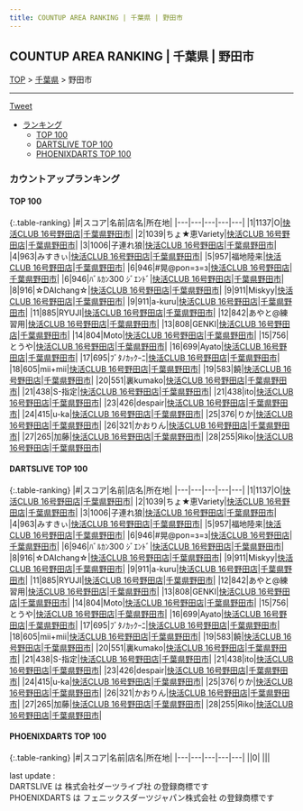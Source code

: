 ```yaml
---
title: COUNTUP AREA RANKING | 千葉県 | 野田市
---
```

## COUNTUP AREA RANKING | 千葉県 | 野田市

[TOP](/darts/rank/) > [千葉県](/darts/rank/千葉県/) > 野田市

___

<a href="https://twitter.com/share?ref_src=twsrc%5Etfw" data-text="COUNTUP AREA RANKING | 千葉県野田市" class="twitter-share-button" data-hashtags="DARTSLIVE,PHOENIXDARTS,darts,ダーツ" data-show-count="false">Tweet</a>

* [ランキング](#カウントアップランキング)
    * [TOP 100](#top-100)
    * [DARTSLIVE TOP 100](#dartslive-top-100)
    * [PHOENIXDARTS TOP 100](#phoenixdarts-top-100)

### カウントアップランキング

#### TOP 100



{:.table-ranking}
|#|スコア|名前|店名|所在地|
|---|---|---|---|---|
|1|1137|<span class="rank-name-dl">O</span>|<a href="https://search.dartslive.com/jp/shop/878d3c8f2bf0858a790ab824ce8730e5">快活CLUB 16号野田店</a>|<a href="/darts/rank/千葉県/野田市">千葉県野田市</a>|
|2|1039|<span class="rank-name-dl">ちょ★恵Variety</span>|<a href="https://search.dartslive.com/jp/shop/878d3c8f2bf0858a790ab824ce8730e5">快活CLUB 16号野田店</a>|<a href="/darts/rank/千葉県/野田市">千葉県野田市</a>|
|3|1006|<span class="rank-name-dl">子連れ狼</span>|<a href="https://search.dartslive.com/jp/shop/878d3c8f2bf0858a790ab824ce8730e5">快活CLUB 16号野田店</a>|<a href="/darts/rank/千葉県/野田市">千葉県野田市</a>|
|4|963|<span class="rank-name-dl">みすきぃ</span>|<a href="https://search.dartslive.com/jp/shop/878d3c8f2bf0858a790ab824ce8730e5">快活CLUB 16号野田店</a>|<a href="/darts/rank/千葉県/野田市">千葉県野田市</a>|
|5|957|<span class="rank-name-dl">福地陸来</span>|<a href="https://search.dartslive.com/jp/shop/878d3c8f2bf0858a790ab824ce8730e5">快活CLUB 16号野田店</a>|<a href="/darts/rank/千葉県/野田市">千葉県野田市</a>|
|6|946|<span class="rank-name-dl">#晃@pon=з=з</span>|<a href="https://search.dartslive.com/jp/shop/878d3c8f2bf0858a790ab824ce8730e5">快活CLUB 16号野田店</a>|<a href="/darts/rank/千葉県/野田市">千葉県野田市</a>|
|6|946|<span class="rank-name-dl">ﾊﾞﾙｶﾝ300 ｼﾞｴﾝﾄﾞ</span>|<a href="https://search.dartslive.com/jp/shop/878d3c8f2bf0858a790ab824ce8730e5">快活CLUB 16号野田店</a>|<a href="/darts/rank/千葉県/野田市">千葉県野田市</a>|
|8|916|<span class="rank-name-dl">☆DAIchang☆</span>|<a href="https://search.dartslive.com/jp/shop/878d3c8f2bf0858a790ab824ce8730e5">快活CLUB 16号野田店</a>|<a href="/darts/rank/千葉県/野田市">千葉県野田市</a>|
|9|911|<span class="rank-name-dl">Miskyy</span>|<a href="https://search.dartslive.com/jp/shop/878d3c8f2bf0858a790ab824ce8730e5">快活CLUB 16号野田店</a>|<a href="/darts/rank/千葉県/野田市">千葉県野田市</a>|
|9|911|<span class="rank-name-dl">a-kuru</span>|<a href="https://search.dartslive.com/jp/shop/878d3c8f2bf0858a790ab824ce8730e5">快活CLUB 16号野田店</a>|<a href="/darts/rank/千葉県/野田市">千葉県野田市</a>|
|11|885|<span class="rank-name-dl">RYUJI</span>|<a href="https://search.dartslive.com/jp/shop/878d3c8f2bf0858a790ab824ce8730e5">快活CLUB 16号野田店</a>|<a href="/darts/rank/千葉県/野田市">千葉県野田市</a>|
|12|842|<span class="rank-name-dl">あやと@練習用</span>|<a href="https://search.dartslive.com/jp/shop/878d3c8f2bf0858a790ab824ce8730e5">快活CLUB 16号野田店</a>|<a href="/darts/rank/千葉県/野田市">千葉県野田市</a>|
|13|808|<span class="rank-name-dl">GENKI</span>|<a href="https://search.dartslive.com/jp/shop/878d3c8f2bf0858a790ab824ce8730e5">快活CLUB 16号野田店</a>|<a href="/darts/rank/千葉県/野田市">千葉県野田市</a>|
|14|804|<span class="rank-name-dl">Moto</span>|<a href="https://search.dartslive.com/jp/shop/878d3c8f2bf0858a790ab824ce8730e5">快活CLUB 16号野田店</a>|<a href="/darts/rank/千葉県/野田市">千葉県野田市</a>|
|15|756|<span class="rank-name-dl">とうや</span>|<a href="https://search.dartslive.com/jp/shop/878d3c8f2bf0858a790ab824ce8730e5">快活CLUB 16号野田店</a>|<a href="/darts/rank/千葉県/野田市">千葉県野田市</a>|
|16|699|<span class="rank-name-dl">Ayato</span>|<a href="https://search.dartslive.com/jp/shop/878d3c8f2bf0858a790ab824ce8730e5">快活CLUB 16号野田店</a>|<a href="/darts/rank/千葉県/野田市">千葉県野田市</a>|
|17|695|<span class="rank-name-dl">ﾌﾞﾀﾉｶｯｸｰﾆ</span>|<a href="https://search.dartslive.com/jp/shop/878d3c8f2bf0858a790ab824ce8730e5">快活CLUB 16号野田店</a>|<a href="/darts/rank/千葉県/野田市">千葉県野田市</a>|
|18|605|<span class="rank-name-dl">mii+mii</span>|<a href="https://search.dartslive.com/jp/shop/878d3c8f2bf0858a790ab824ce8730e5">快活CLUB 16号野田店</a>|<a href="/darts/rank/千葉県/野田市">千葉県野田市</a>|
|19|583|<span class="rank-name-dl">饒</span>|<a href="https://search.dartslive.com/jp/shop/878d3c8f2bf0858a790ab824ce8730e5">快活CLUB 16号野田店</a>|<a href="/darts/rank/千葉県/野田市">千葉県野田市</a>|
|20|551|<span class="rank-name-dl">裏kumako</span>|<a href="https://search.dartslive.com/jp/shop/878d3c8f2bf0858a790ab824ce8730e5">快活CLUB 16号野田店</a>|<a href="/darts/rank/千葉県/野田市">千葉県野田市</a>|
|21|438|<span class="rank-name-dl">S-指定</span>|<a href="https://search.dartslive.com/jp/shop/878d3c8f2bf0858a790ab824ce8730e5">快活CLUB 16号野田店</a>|<a href="/darts/rank/千葉県/野田市">千葉県野田市</a>|
|21|438|<span class="rank-name-dl">ito</span>|<a href="https://search.dartslive.com/jp/shop/878d3c8f2bf0858a790ab824ce8730e5">快活CLUB 16号野田店</a>|<a href="/darts/rank/千葉県/野田市">千葉県野田市</a>|
|23|426|<span class="rank-name-dl">despair</span>|<a href="https://search.dartslive.com/jp/shop/878d3c8f2bf0858a790ab824ce8730e5">快活CLUB 16号野田店</a>|<a href="/darts/rank/千葉県/野田市">千葉県野田市</a>|
|24|415|<span class="rank-name-dl">u-ka</span>|<a href="https://search.dartslive.com/jp/shop/878d3c8f2bf0858a790ab824ce8730e5">快活CLUB 16号野田店</a>|<a href="/darts/rank/千葉県/野田市">千葉県野田市</a>|
|25|376|<span class="rank-name-dl">りか</span>|<a href="https://search.dartslive.com/jp/shop/878d3c8f2bf0858a790ab824ce8730e5">快活CLUB 16号野田店</a>|<a href="/darts/rank/千葉県/野田市">千葉県野田市</a>|
|26|321|<span class="rank-name-dl">かおりん</span>|<a href="https://search.dartslive.com/jp/shop/878d3c8f2bf0858a790ab824ce8730e5">快活CLUB 16号野田店</a>|<a href="/darts/rank/千葉県/野田市">千葉県野田市</a>|
|27|265|<span class="rank-name-dl">加藤</span>|<a href="https://search.dartslive.com/jp/shop/878d3c8f2bf0858a790ab824ce8730e5">快活CLUB 16号野田店</a>|<a href="/darts/rank/千葉県/野田市">千葉県野田市</a>|
|28|255|<span class="rank-name-dl">Яiko</span>|<a href="https://search.dartslive.com/jp/shop/878d3c8f2bf0858a790ab824ce8730e5">快活CLUB 16号野田店</a>|<a href="/darts/rank/千葉県/野田市">千葉県野田市</a>|


#### DARTSLIVE TOP 100



{:.table-ranking}
|#|スコア|名前|店名|所在地|
|---|---|---|---|---|
|1|1137|<span class="rank-name-dl">O</span>|<a href="https://search.dartslive.com/jp/shop/878d3c8f2bf0858a790ab824ce8730e5">快活CLUB 16号野田店</a>|<a href="/darts/rank/千葉県/野田市">千葉県野田市</a>|
|2|1039|<span class="rank-name-dl">ちょ★恵Variety</span>|<a href="https://search.dartslive.com/jp/shop/878d3c8f2bf0858a790ab824ce8730e5">快活CLUB 16号野田店</a>|<a href="/darts/rank/千葉県/野田市">千葉県野田市</a>|
|3|1006|<span class="rank-name-dl">子連れ狼</span>|<a href="https://search.dartslive.com/jp/shop/878d3c8f2bf0858a790ab824ce8730e5">快活CLUB 16号野田店</a>|<a href="/darts/rank/千葉県/野田市">千葉県野田市</a>|
|4|963|<span class="rank-name-dl">みすきぃ</span>|<a href="https://search.dartslive.com/jp/shop/878d3c8f2bf0858a790ab824ce8730e5">快活CLUB 16号野田店</a>|<a href="/darts/rank/千葉県/野田市">千葉県野田市</a>|
|5|957|<span class="rank-name-dl">福地陸来</span>|<a href="https://search.dartslive.com/jp/shop/878d3c8f2bf0858a790ab824ce8730e5">快活CLUB 16号野田店</a>|<a href="/darts/rank/千葉県/野田市">千葉県野田市</a>|
|6|946|<span class="rank-name-dl">#晃@pon=з=з</span>|<a href="https://search.dartslive.com/jp/shop/878d3c8f2bf0858a790ab824ce8730e5">快活CLUB 16号野田店</a>|<a href="/darts/rank/千葉県/野田市">千葉県野田市</a>|
|6|946|<span class="rank-name-dl">ﾊﾞﾙｶﾝ300 ｼﾞｴﾝﾄﾞ</span>|<a href="https://search.dartslive.com/jp/shop/878d3c8f2bf0858a790ab824ce8730e5">快活CLUB 16号野田店</a>|<a href="/darts/rank/千葉県/野田市">千葉県野田市</a>|
|8|916|<span class="rank-name-dl">☆DAIchang☆</span>|<a href="https://search.dartslive.com/jp/shop/878d3c8f2bf0858a790ab824ce8730e5">快活CLUB 16号野田店</a>|<a href="/darts/rank/千葉県/野田市">千葉県野田市</a>|
|9|911|<span class="rank-name-dl">Miskyy</span>|<a href="https://search.dartslive.com/jp/shop/878d3c8f2bf0858a790ab824ce8730e5">快活CLUB 16号野田店</a>|<a href="/darts/rank/千葉県/野田市">千葉県野田市</a>|
|9|911|<span class="rank-name-dl">a-kuru</span>|<a href="https://search.dartslive.com/jp/shop/878d3c8f2bf0858a790ab824ce8730e5">快活CLUB 16号野田店</a>|<a href="/darts/rank/千葉県/野田市">千葉県野田市</a>|
|11|885|<span class="rank-name-dl">RYUJI</span>|<a href="https://search.dartslive.com/jp/shop/878d3c8f2bf0858a790ab824ce8730e5">快活CLUB 16号野田店</a>|<a href="/darts/rank/千葉県/野田市">千葉県野田市</a>|
|12|842|<span class="rank-name-dl">あやと@練習用</span>|<a href="https://search.dartslive.com/jp/shop/878d3c8f2bf0858a790ab824ce8730e5">快活CLUB 16号野田店</a>|<a href="/darts/rank/千葉県/野田市">千葉県野田市</a>|
|13|808|<span class="rank-name-dl">GENKI</span>|<a href="https://search.dartslive.com/jp/shop/878d3c8f2bf0858a790ab824ce8730e5">快活CLUB 16号野田店</a>|<a href="/darts/rank/千葉県/野田市">千葉県野田市</a>|
|14|804|<span class="rank-name-dl">Moto</span>|<a href="https://search.dartslive.com/jp/shop/878d3c8f2bf0858a790ab824ce8730e5">快活CLUB 16号野田店</a>|<a href="/darts/rank/千葉県/野田市">千葉県野田市</a>|
|15|756|<span class="rank-name-dl">とうや</span>|<a href="https://search.dartslive.com/jp/shop/878d3c8f2bf0858a790ab824ce8730e5">快活CLUB 16号野田店</a>|<a href="/darts/rank/千葉県/野田市">千葉県野田市</a>|
|16|699|<span class="rank-name-dl">Ayato</span>|<a href="https://search.dartslive.com/jp/shop/878d3c8f2bf0858a790ab824ce8730e5">快活CLUB 16号野田店</a>|<a href="/darts/rank/千葉県/野田市">千葉県野田市</a>|
|17|695|<span class="rank-name-dl">ﾌﾞﾀﾉｶｯｸｰﾆ</span>|<a href="https://search.dartslive.com/jp/shop/878d3c8f2bf0858a790ab824ce8730e5">快活CLUB 16号野田店</a>|<a href="/darts/rank/千葉県/野田市">千葉県野田市</a>|
|18|605|<span class="rank-name-dl">mii+mii</span>|<a href="https://search.dartslive.com/jp/shop/878d3c8f2bf0858a790ab824ce8730e5">快活CLUB 16号野田店</a>|<a href="/darts/rank/千葉県/野田市">千葉県野田市</a>|
|19|583|<span class="rank-name-dl">饒</span>|<a href="https://search.dartslive.com/jp/shop/878d3c8f2bf0858a790ab824ce8730e5">快活CLUB 16号野田店</a>|<a href="/darts/rank/千葉県/野田市">千葉県野田市</a>|
|20|551|<span class="rank-name-dl">裏kumako</span>|<a href="https://search.dartslive.com/jp/shop/878d3c8f2bf0858a790ab824ce8730e5">快活CLUB 16号野田店</a>|<a href="/darts/rank/千葉県/野田市">千葉県野田市</a>|
|21|438|<span class="rank-name-dl">S-指定</span>|<a href="https://search.dartslive.com/jp/shop/878d3c8f2bf0858a790ab824ce8730e5">快活CLUB 16号野田店</a>|<a href="/darts/rank/千葉県/野田市">千葉県野田市</a>|
|21|438|<span class="rank-name-dl">ito</span>|<a href="https://search.dartslive.com/jp/shop/878d3c8f2bf0858a790ab824ce8730e5">快活CLUB 16号野田店</a>|<a href="/darts/rank/千葉県/野田市">千葉県野田市</a>|
|23|426|<span class="rank-name-dl">despair</span>|<a href="https://search.dartslive.com/jp/shop/878d3c8f2bf0858a790ab824ce8730e5">快活CLUB 16号野田店</a>|<a href="/darts/rank/千葉県/野田市">千葉県野田市</a>|
|24|415|<span class="rank-name-dl">u-ka</span>|<a href="https://search.dartslive.com/jp/shop/878d3c8f2bf0858a790ab824ce8730e5">快活CLUB 16号野田店</a>|<a href="/darts/rank/千葉県/野田市">千葉県野田市</a>|
|25|376|<span class="rank-name-dl">りか</span>|<a href="https://search.dartslive.com/jp/shop/878d3c8f2bf0858a790ab824ce8730e5">快活CLUB 16号野田店</a>|<a href="/darts/rank/千葉県/野田市">千葉県野田市</a>|
|26|321|<span class="rank-name-dl">かおりん</span>|<a href="https://search.dartslive.com/jp/shop/878d3c8f2bf0858a790ab824ce8730e5">快活CLUB 16号野田店</a>|<a href="/darts/rank/千葉県/野田市">千葉県野田市</a>|
|27|265|<span class="rank-name-dl">加藤</span>|<a href="https://search.dartslive.com/jp/shop/878d3c8f2bf0858a790ab824ce8730e5">快活CLUB 16号野田店</a>|<a href="/darts/rank/千葉県/野田市">千葉県野田市</a>|
|28|255|<span class="rank-name-dl">Яiko</span>|<a href="https://search.dartslive.com/jp/shop/878d3c8f2bf0858a790ab824ce8730e5">快活CLUB 16号野田店</a>|<a href="/darts/rank/千葉県/野田市">千葉県野田市</a>|


#### PHOENIXDARTS TOP 100



{:.table-ranking}
|#|スコア|名前|店名|所在地|
|---|---|---|---|---|
||0|<span class="rank-name-dl"> </span>|<a href=""></a>|<a href="/darts/rank//"></a>|


<div class="footer border-top border-gray-light mt-5 pt-3 text-right text-gray">
    last update : <span style="font-weight: italic" id="foot_last_modified"></span><br />
    DARTSLIVE は 株式会社ダーツライブ社 の登録商標です<br />
    PHOENIXDARTS は フェニックスダーツジャパン株式会社 の登録商標です<br />
</div>

<script src="https://cdnjs.cloudflare.com/ajax/libs/jquery.tablesorter/2.31.3/js/jquery.tablesorter.min.js" integrity="sha512-qzgd5cYSZcosqpzpn7zF2ZId8f/8CHmFKZ8j7mU4OUXTNRd5g+ZHBPsgKEwoqxCtdQvExE5LprwwPAgoicguNg==" crossorigin="anonymous" referrerpolicy="no-referrer"></script>
<link rel="stylesheet" href="https://cdnjs.cloudflare.com/ajax/libs/jquery.tablesorter/2.31.3/css/theme.default.min.css" integrity="sha512-wghhOJkjQX0Lh3NSWvNKeZ0ZpNn+SPVXX1Qyc9OCaogADktxrBiBdKGDoqVUOyhStvMBmJQ8ZdMHiR3wuEq8+w==" crossorigin="anonymous" referrerpolicy="no-referrer" />
<script>
$(function() {
    $(".table-ranking").tablesorter({sortList:[[0, 0]]});
    $("#foot_last_modified").text(formatDate(new Date(document.lastModified), 'yyyy-MM-dd HH:mm:ss'));
});
</script>

<script async src="https://platform.twitter.com/widgets.js" charset="utf-8"></script>